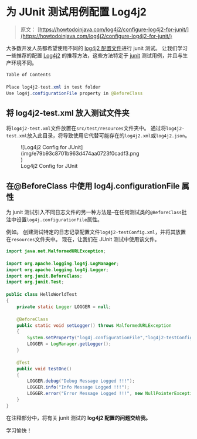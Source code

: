 # 为 JUnit 测试用例配置 Log4j2

> 原文： [https://howtodoinjava.com/log4j2/configure-log4j2-for-junit/](https://howtodoinjava.com/log4j2/configure-log4j2-for-junit/)

大多数开发人员都希望使用不同的 [log4j2 配置文件](//howtodoinjava.com/log4j2/log4j-2-xml-configuration-example/)进行 junit 测试。 让我们学习一些推荐的配置 [Log4j2](https://logging.apache.org/log4j/2.x/manual/configuration.html) 的推荐方法，这些方法特定于 [junit](//howtodoinjava.com/junit-4/) 测试用例，并且与生产环境不同。

```java
Table of Contents

Place log4j2-test.xml in test folder
Use log4j.configurationFile property in @BeforeClass
```

## 将 log4j2-test.xml 放入测试文件夹

将`log4j2-test.xml`文件放置在`src/test/resources`文件夹中。 通过将`log4j2-test.xml`放入此目录，将导致使用它代替可能存在的`log4j2.xml`或`log4j2.json`。

<figure aria-describedby="caption-attachment-7551" class="wp-caption aligncenter" id="attachment_7551" style="width: 327px">![Log4j2 Config for JUnit](img/e79b93c8701b963d474aa0723f0cadf3.png)

<figcaption class="wp-caption-text" id="caption-attachment-7551">Log4j2 Config for JUnit</figcaption>

</figure>

## 在@BeforeClass 中使用 log4j.configurationFile 属性

为 junit 测试引入不同日志文件的另一种方法是–在任何测试类的`@BeforeClass`批注中设置`log4j.configurationFile`属性。

例如。 创建测试特定的日志记录配置文件`log4j2-testConfig.xml`，并将其放置在`resources`文件夹中。 现在，让我们在 JUnit 测试中使用该文件。

```java
import java.net.MalformedURLException;

import org.apache.logging.log4j.LogManager;
import org.apache.logging.log4j.Logger;
import org.junit.BeforeClass;
import org.junit.Test;

public class HelloWorldTest 
{
	private static Logger LOGGER = null;

	@BeforeClass
	public static void setLogger() throws MalformedURLException
	{
		System.setProperty("log4j.configurationFile","log4j2-testConfig.xml");
		LOGGER = LogManager.getLogger();
	}

	@Test
	public void testOne()
	{
		LOGGER.debug("Debug Message Logged !!!");
        LOGGER.info("Info Message Logged !!!");
        LOGGER.error("Error Message Logged !!!", new NullPointerException("NullError"));
	}
}

```

在注释部分中，将有关 junit 测试的 **log4j2 配置的问题交给我。**

学习愉快！